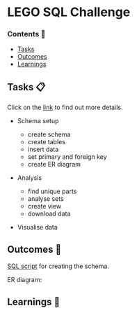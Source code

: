 # LEGO SQL Challenge

### Contents 📖
- [Tasks](#tasks)
- [Outcomes](#outcomes)
- [Learnings](#learnings)

<a name="tasks"></a>
## Tasks 📋
Click on the [link](https://github.com/wjsutton/lego_analysis_challenge) to find out more details.

- Schema setup
  - create schema
  - create tables
  - insert data
  - set primary and foreign key
  - create ER diagram

- Analysis
  - find unique parts
  - analyse sets
  - create view
  - download data

- Visualise data

<a name="outcomes"></a>
## Outcomes 🟰
[SQL script](https://github.com/duonglindaa/SQL_challenges/blob/main/LEGO%20SQL%20Challenge/SQL%20script.sql) for creating the schema.

ER diagram:


<a name="learnings"></a>
## Learnings 🧠

